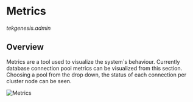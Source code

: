 # Metrics

_tekgenesis.admin_

## Overview

Metrics are a tool used to visualize the system´s behaviour. 
Currently database connection pool metrics can be visualized from this section. 
Choosing a pool from the drop down, the status of each connection per cluster node can be seen.

![Metrics](/img/metrics.png)
